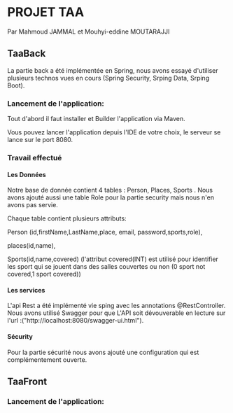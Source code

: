 # PROJET TAA 

Par Mahmoud JAMMAL et Mouhyi-eddine MOUTARAJJI

## TaaBack

La partie back a été implémentée en Spring, nous avons essayé d'utiliser plusieurs technos vues en cours (Spring Security, Srping Data, Srping Boot).

### Lancement de l'application: 

Tout d'abord il faut installer et Builder l'application via Maven. 

Vous pouvez lancer l'application depuis l'IDE de votre choix, le serveur se lance sur le port 8080.

### Travail effectué

#### Les Données

Notre base de donnée contient 4 tables : Person, Places, Sports . Nous avons ajouté aussi une table Role pour la partie security mais nous n'en avons pas servie. 

Chaque table contient plusieurs attributs: 

Person (id,firstName,LastName,place, email, password,sports,role),

places(id,name),

Sports(id,name,covered) (l'attribut covered(INT) est utilisé pour identifier les sport qui se jouent dans des salles couvertes ou non (0 sport not covered,1 sport covered))


#### Les services 

L'api Rest a été implémenté vie sping avec les annotations @RestController. Nous avons utilisé Swagger pour que L'API soit dévouverable en lecture sur l'url :("http://localhost:8080/swagger-ui.html").

#### Sécurity

Pour la partie sécurité nous avons ajouté une configuration qui est complémentement ouverte.

## TaaFront


### Lancement de l'application: 


